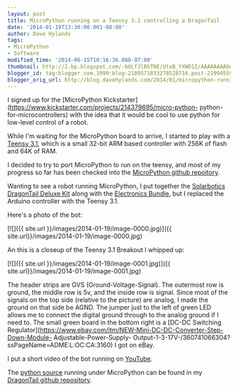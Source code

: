 ```yaml
---
layout: post
title: MicroPython running on a Teensy 3.1 controlling a DragonTail
date: '2014-01-19T13:30:00.001-08:00'
author: Dave Hylands
tags:
- MicroPython
- Software
modified_time: '2014-06-15T10:16:36.088-07:00'
thumbnail: http://2.bp.blogspot.com/-bULfJlBhTNE/UtxB_YXWO1I/AAAAAAAAUqM/3PI568qaGvE/s72-c/DragonTail-Bot.jpg
blogger_id: tag:blogger.com,1999:blog-2189571833278528716.post-2199455919442874502
blogger_orig_url: http://blog.davehylands.com/2014/01/micropython-running-on-teensy-31.html
---
```


I signed up for the [MicroPython
Kickstarter](https://www.kickstarter.com/projects/214379695/micro-python-
python-for-microcontrollers) with the idea that it would be cool to use python
for low-level control of a robot.

While I'm waiting for the MicroPython board to arrive, I started to play with
a [Teensy 3.1](https://pjrc.com/store/teensy31.html), which is a small 32-bit
ARM based controller with 256K of flash and 64K of RAM.

I decided to try to port MicroPython to run on the teensy, and most of my
progress so far has been checked into the [MicroPython github
repoitory](https://github.com/micropython/micropython).

Wanting to see a robot running MicroPython, I put together the [Solarbotics
DragonTail Deluxe Kit](https://solarbotics.com/product/60130/) along with the
[Electronics Bundle](https://solarbotics.com/product/60135/), but I replaced
the Arduino controller with the Teensy 3.1.

Here's a photo of the bot:

[![]({{ site.url }}/images/2014-01-19/image-0000.jpg)]({{ site.url}}/images/2014-01-19/image-0000.jpg)





An this is a closeup of the Teensy 3.1 Breakout I whipped up:


[![]({{ site.url }}/images/2014-01-19/image-0001.jpg)]({{ site.url}}/images/2014-01-19/image-0001.jpg)


The header strips are GVS (Ground-Voltage-Signal). The outermost row is
ground, the middle row is 5v, and the inside row is signal. Since most of the
signals on the top side (relative to the picture) are analog, I made the
ground on that side be AGND. The jumper just to the left of green LED allows
me to connect the digital ground through to the analog ground if I need to.
The small green board in the bottom right is a [DC-DC Switching
Regulator](https://www.ebay.com/itm/NEW-Mini-DC-DC-Converter-Step-Down-Module-
Adjustable-Power-Supply-
Output-1-3-17V-/360741066304?ssPageName=ADME:L:OC:CA:3160) I got on eBay.

I put a short video of the bot running on
[YouTube](https://www.youtube.com/watch?v=AuMY1aiAN4k).

The [python
source](https://github.com/dhylands/DragonTail/blob/master/memzip_files/src/Dragon.py)
running under MicroPython can be found in my [DragonTail github
repository](https://github.com/dhylands/DragonTail).

